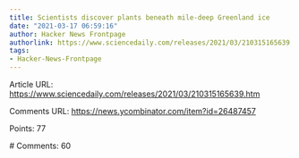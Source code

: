 ```yaml
---
title: Scientists discover plants beneath mile-deep Greenland ice
date: "2021-03-17 06:59:16"
author: Hacker News Frontpage
authorlink: https://www.sciencedaily.com/releases/2021/03/210315165639.htm
tags:
- Hacker-News-Frontpage
---
```


<p>Article URL: <a href="https://www.sciencedaily.com/releases/2021/03/210315165639.htm">https://www.sciencedaily.com/releases/2021/03/210315165639.htm</a></p>
<p>Comments URL: <a href="https://news.ycombinator.com/item?id=26487457">https://news.ycombinator.com/item?id=26487457</a></p>
<p>Points: 77</p>
<p># Comments: 60</p>
